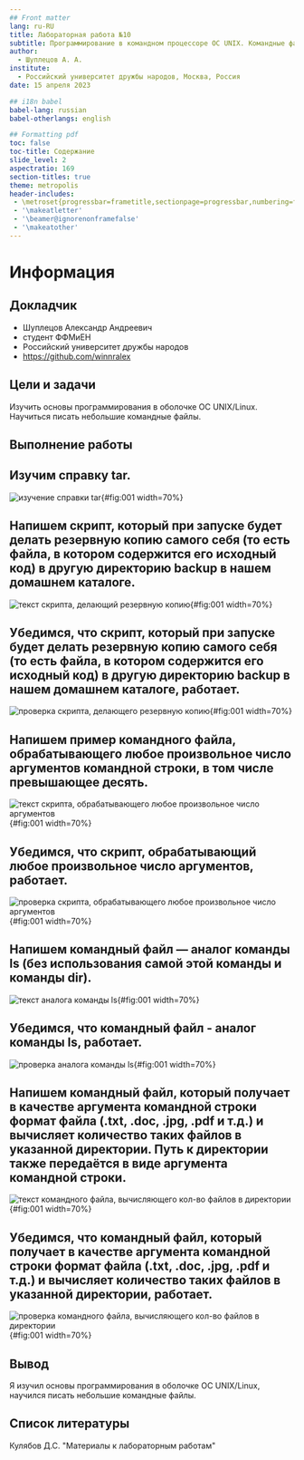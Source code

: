 ```yaml
---
## Front matter
lang: ru-RU
title: Лабораторная работа №10
subtitle: Программирование в командном процессоре ОС UNIX. Командные файлы
author:
  - Шуплецов А. А.
institute:
  - Российский университет дружбы народов, Москва, Россия
date: 15 апреля 2023

## i18n babel
babel-lang: russian
babel-otherlangs: english

## Formatting pdf
toc: false
toc-title: Содержание
slide_level: 2
aspectratio: 169
section-titles: true
theme: metropolis
header-includes:
 - \metroset{progressbar=frametitle,sectionpage=progressbar,numbering=fraction}
 - '\makeatletter'
 - '\beamer@ignorenonframefalse'
 - '\makeatother'
---
```


# Информация

## Докладчик

  * Шуплецов Александр Андреевич
  * студент ФФМиЕН
  * Российский университет дружбы народов
  * https://github.com/winnralex

## Цели и задачи

Изучить основы программирования в оболочке ОС UNIX/Linux. Научиться писать небольшие командные файлы.

## Выполнение работы

## Изучим справку tar.

![изучение справки tar](image/1.png){#fig:001 width=70%}

## Напишем скрипт, который при запуске будет делать резервную копию самого себя (то есть файла, в котором содержится его исходный код) в другую директорию backup в нашем домашнем каталоге.

![текст скрипта, делающий резервную копию](image/2.png){#fig:001 width=70%}

## Убедимся, что скрипт, который при запуске будет делать резервную копию самого себя (то есть файла, в котором содержится его исходный код) в другую директорию backup в нашем домашнем каталоге, работает.

![проверка скрипта, делающего резервную копию](image/3.png){#fig:001 width=70%}

## Напишем пример командного файла, обрабатывающего любое произвольное число аргументов командной строки, в том числе превышающее десять.

![текст скрипта, обрабатывающего любое произвольное число аргументов](image/4.png){#fig:001 width=70%}

## Убедимся, что скрипт, обрабатывающий любое произвольное число аргументов, работает.

![проверка скрипта, обрабатывающего любое произвольное число аргументов](image/5.png){#fig:001 width=70%}

## Напишем командный файл — аналог команды ls (без использования самой этой команды и команды dir). 

![текст аналога команды ls](image/6.png){#fig:001 width=70%}

## Убедимся, что командный файл - аналог команды ls, работает.

![проверка аналога команды ls](image/7.png){#fig:001 width=70%}

## Напишем командный файл, который получает в качестве аргумента командной строки формат файла (.txt, .doc, .jpg, .pdf и т.д.) и вычисляет количество таких файлов в указанной директории. Путь к директории также передаётся в виде аргумента командной строки.

![текст командного файла, вычисляющего кол-во файлов в директории](image/8.png){#fig:001 width=70%}

## Убедимся, что командный файл, который получает в качестве аргумента командной строки формат файла (.txt, .doc, .jpg, .pdf и т.д.) и вычисляет количество таких файлов в указанной директории, работает.

![проверка командного файла, вычисляющего кол-во файлов в директории](image/9.png){#fig:001 width=70%}

## Вывод

Я изучил основы программирования в оболочке ОС UNIX/Linux, научился писать небольшие командные файлы.

## Список литературы

Кулябов Д.С. "Материалы к лабораторным работам"
